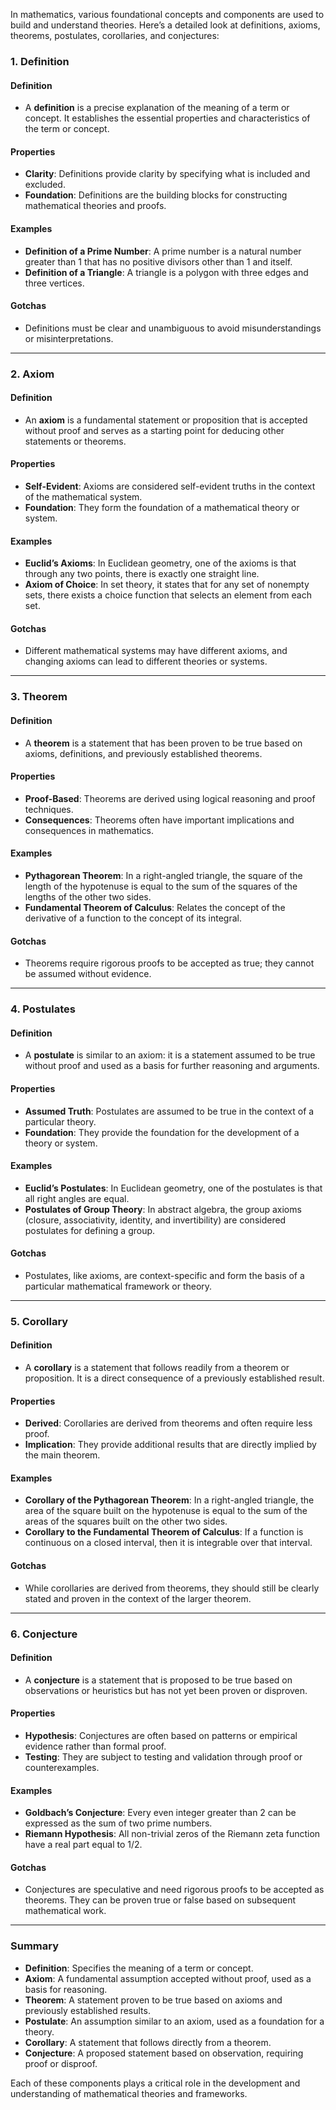 In mathematics, various foundational concepts and components are used to build and understand theories. Here’s a detailed look at definitions, axioms, theorems, postulates, corollaries, and conjectures:

### 1. **Definition**

#### Definition
- A **definition** is a precise explanation of the meaning of a term or concept. It establishes the essential properties and characteristics of the term or concept.

#### Properties
- **Clarity**: Definitions provide clarity by specifying what is included and excluded.
- **Foundation**: Definitions are the building blocks for constructing mathematical theories and proofs.

#### Examples
- **Definition of a Prime Number**: A prime number is a natural number greater than 1 that has no positive divisors other than 1 and itself.
- **Definition of a Triangle**: A triangle is a polygon with three edges and three vertices.

#### Gotchas
- Definitions must be clear and unambiguous to avoid misunderstandings or misinterpretations.

---

### 2. **Axiom**

#### Definition
- An **axiom** is a fundamental statement or proposition that is accepted without proof and serves as a starting point for deducing other statements or theorems.

#### Properties
- **Self-Evident**: Axioms are considered self-evident truths in the context of the mathematical system.
- **Foundation**: They form the foundation of a mathematical theory or system.

#### Examples
- **Euclid’s Axioms**: In Euclidean geometry, one of the axioms is that through any two points, there is exactly one straight line.
- **Axiom of Choice**: In set theory, it states that for any set of nonempty sets, there exists a choice function that selects an element from each set.

#### Gotchas
- Different mathematical systems may have different axioms, and changing axioms can lead to different theories or systems.

---

### 3. **Theorem**

#### Definition
- A **theorem** is a statement that has been proven to be true based on axioms, definitions, and previously established theorems.

#### Properties
- **Proof-Based**: Theorems are derived using logical reasoning and proof techniques.
- **Consequences**: Theorems often have important implications and consequences in mathematics.

#### Examples
- **Pythagorean Theorem**: In a right-angled triangle, the square of the length of the hypotenuse is equal to the sum of the squares of the lengths of the other two sides.
- **Fundamental Theorem of Calculus**: Relates the concept of the derivative of a function to the concept of its integral.

#### Gotchas
- Theorems require rigorous proofs to be accepted as true; they cannot be assumed without evidence.

---

### 4. **Postulates**

#### Definition
- A **postulate** is similar to an axiom: it is a statement assumed to be true without proof and used as a basis for further reasoning and arguments.

#### Properties
- **Assumed Truth**: Postulates are assumed to be true in the context of a particular theory.
- **Foundation**: They provide the foundation for the development of a theory or system.

#### Examples
- **Euclid’s Postulates**: In Euclidean geometry, one of the postulates is that all right angles are equal.
- **Postulates of Group Theory**: In abstract algebra, the group axioms (closure, associativity, identity, and invertibility) are considered postulates for defining a group.

#### Gotchas
- Postulates, like axioms, are context-specific and form the basis of a particular mathematical framework or theory.

---

### 5. **Corollary**

#### Definition
- A **corollary** is a statement that follows readily from a theorem or proposition. It is a direct consequence of a previously established result.

#### Properties
- **Derived**: Corollaries are derived from theorems and often require less proof.
- **Implication**: They provide additional results that are directly implied by the main theorem.

#### Examples
- **Corollary of the Pythagorean Theorem**: In a right-angled triangle, the area of the square built on the hypotenuse is equal to the sum of the areas of the squares built on the other two sides.
- **Corollary to the Fundamental Theorem of Calculus**: If a function is continuous on a closed interval, then it is integrable over that interval.

#### Gotchas
- While corollaries are derived from theorems, they should still be clearly stated and proven in the context of the larger theorem.

---

### 6. **Conjecture**

#### Definition
- A **conjecture** is a statement that is proposed to be true based on observations or heuristics but has not yet been proven or disproven.

#### Properties
- **Hypothesis**: Conjectures are often based on patterns or empirical evidence rather than formal proof.
- **Testing**: They are subject to testing and validation through proof or counterexamples.

#### Examples
- **Goldbach’s Conjecture**: Every even integer greater than 2 can be expressed as the sum of two prime numbers.
- **Riemann Hypothesis**: All non-trivial zeros of the Riemann zeta function have a real part equal to 1/2.

#### Gotchas
- Conjectures are speculative and need rigorous proofs to be accepted as theorems. They can be proven true or false based on subsequent mathematical work.

---

### Summary

- **Definition**: Specifies the meaning of a term or concept.
- **Axiom**: A fundamental assumption accepted without proof, used as a basis for reasoning.
- **Theorem**: A statement proven to be true based on axioms and previously established results.
- **Postulate**: An assumption similar to an axiom, used as a foundation for a theory.
- **Corollary**: A statement that follows directly from a theorem.
- **Conjecture**: A proposed statement based on observation, requiring proof or disproof.

Each of these components plays a critical role in the development and understanding of mathematical theories and frameworks.